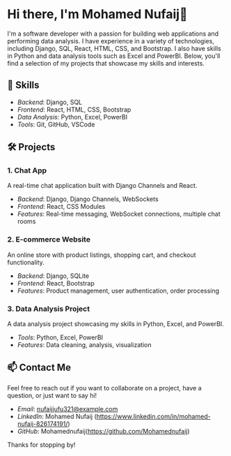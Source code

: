 # Hi there, I'm Mohamed Nufaij👋

I'm a software developer with a passion for building web applications and performing data analysis. I have experience in a variety of technologies, including Django, SQL, React, HTML, CSS, and Bootstrap. I also have skills in Python and data analysis tools such as Excel and PowerBI. Below, you'll find a selection of my projects that showcase my skills and interests.

## 🚀 Skills

- *Backend*: Django, SQL
- *Frontend*: React, HTML, CSS, Bootstrap
- *Data Analysis*: Python, Excel, PowerBI
- *Tools*: Git, GitHub, VSCode

## 🛠️ Projects

### 1. Chat App
A real-time chat application built with Django Channels and React.

- *Backend*: Django, Django Channels, WebSockets
- *Frontend*: React, CSS Modules
- *Features*: Real-time messaging, WebSocket connections, multiple chat rooms

### 2. E-commerce Website
An online store with product listings, shopping cart, and checkout functionality.

- *Backend*: Django, SQLite
- *Frontend*: React, Bootstrap
- *Features*: Product management, user authentication, order processing

### 3. Data Analysis Project
A data analysis project showcasing my skills in Python, Excel, and PowerBI.

- *Tools*: Python, Excel, PowerBI
- *Features*: Data cleaning, analysis, visualization



## 📫 Contact Me

Feel free to reach out if you want to collaborate on a project, have a question, or just want to say hi!

- *Email*: nufaijjufu321@example.com
- *LinkedIn*: Mohamed Nufaij (https://www.linkedin.com/in/mohamed-nufaij-826174191/)
- *GitHub*: Mohamednufaij(https://github.com/Mohamednufaij)

Thanks for stopping by!
